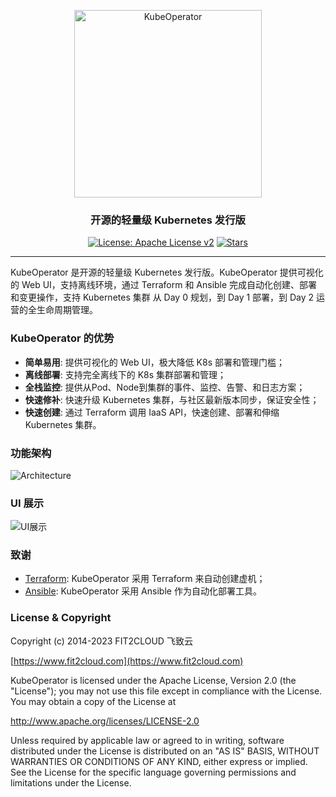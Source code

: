 <p align="center"><a href="https://kubeoperator.io"><img src="https://kubeoperator.oss-cn-beijing.aliyuncs.com/img/logo-red.png" alt="KubeOperator" width="300" /></a></p>
<h3 align="center">开源的轻量级 Kubernetes 发行版</h3>
<p align="center">
  <a href="http://www.apache.org/licenses/LICENSE-2.0"><img src="https://img.shields.io/github/license/kubeoperator/kubeoperator?color=%231890FF&style=flat-square" alt="License: Apache License v2"></a>
  <a href="https://github.com/kubeoperator/kubeoperator"><img src="https://img.shields.io/github/stars/kubeoperator/kubeoperator?color=%231890FF&style=flat-square" alt="Stars"></a>
</p>
<hr />

KubeOperator 是开源的轻量级 Kubernetes 发行版。KubeOperator 提供可视化的 Web UI，支持离线环境，通过 Terraform 和 Ansible 完成自动化创建、部署和变更操作，支持 Kubernetes 集群 从 Day 0 规划，到 Day 1 部署，到 Day 2 运营的全生命周期管理。

### KubeOperator 的优势

-   **简单易用**: 提供可视化的 Web UI，极大降低 K8s 部署和管理门槛；
-   **离线部署**: 支持完全离线下的 K8s 集群部署和管理；
-   **全栈监控**: 提供从Pod、Node到集群的事件、监控、告警、和日志方案；
-   **快速修补**: 快速升级 Kubernetes 集群，与社区最新版本同步，保证安全性；
-   **快速创建**: 通过 Terraform 调用 IaaS API，快速创建、部署和伸缩 Kubernetes 集群。

### 功能架构

![Architecture](https://kubeoperator.io/images/screenshot/ko.png)

### UI 展示

![UI展示](https://kubeoperator.oss-cn-beijing.aliyuncs.com/img/demo.gif)

### 致谢

- [Terraform](https://github.com/hashicorp/terraform): KubeOperator 采用 Terraform 来自动创建虚机；
- [Ansible](https://github.com/ansible/ansible): KubeOperator 采用 Ansible 作为自动化部署工具。

### License & Copyright

Copyright (c) 2014-2023 FIT2CLOUD 飞致云

[https://www.fit2cloud.com](https://www.fit2cloud.com)<br>

KubeOperator is licensed under the Apache License, Version 2.0 (the "License"); you may not use this file except in compliance with the License. You may obtain a copy of the License at

http://www.apache.org/licenses/LICENSE-2.0

Unless required by applicable law or agreed to in writing, software distributed under the License is distributed on an "AS IS" BASIS, WITHOUT WARRANTIES OR CONDITIONS OF ANY KIND, either express or implied. See the License for the specific language governing permissions and limitations under the License.
